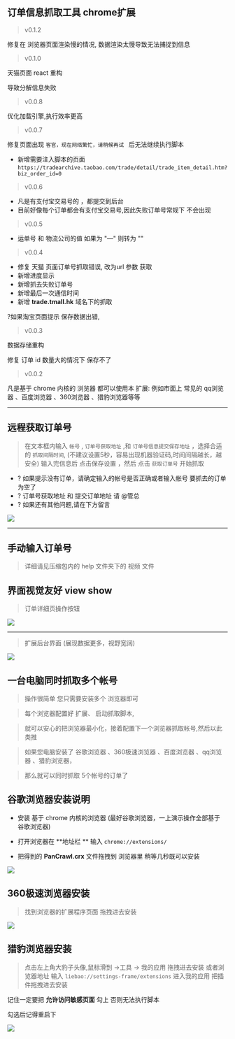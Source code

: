 ## 订单信息抓取工具  chrome扩展


>v0.1.2

修复在 浏览器页面渲染慢的情况, 数据渲染太慢导致无法捕捉到信息



>v0.1.0

天猫页面 react 重构

导致分解信息失败


>v0.0.8

优化加载引擎,执行效率更高


>v0.0.7

修复页面出现 `客官，现在网络繁忙，请稍候再试 ` 后无法继续执行脚本

- 新增需要注入脚本的页面 `https://tradearchive.taobao.com/trade/detail/trade_item_detail.htm?biz_order_id=0`


>v0.0.6

- 凡是有支付宝交易号的 ，都提交到后台
- 目前好像每个订单都会有支付宝交易号,因此失败订单号常规下 不会出现


>v0.0.5

- 运单号 和 物流公司的值 如果为 "—" 则转为 ""



>v0.0.4

- 修复 天猫 页面订单号抓取错误, 改为url 参数 获取
- 新增进度显示
- 新增抓去失败订单号
- 新增最后一次通信时间
- 新增 **trade.tmall.hk** 域名下的抓取


?如果淘宝页面提示 保存数据出错,


>v0.0.3

数据存储重构

修复 订单 id 数量大的情况下 保存不了


>v0.0.2

凡是基于 chrome 内核的 浏览器 都可以使用本 扩展: 例如市面上 常见的  qq浏览器 、百度浏览器 、360浏览器 、猎豹浏览器等等



---

## 远程获取订单号

> 在文本框内输入 `帐号` , `订单号获取地址` ,和 `订单号信息提交保存地址` ，选择合适的 `抓取间隔时间`,
> (不建议设置5秒，容易出现机器验证码,时间间隔越长，越安全)
> 输入完信息后 点击保存设置 ，然后 点击 `获取订单号` 开始抓取

- ? 如果提示没有订单，请确定输入的帐号是否正确或者输入帐号 要抓去的订单为空了
- ? 订单号获取地址 和 提交订单地址 请 @管总
- ? 如果还有其他问题,请在下方留言

![](./help/caozuo.gif)

---

## 手动输入订单号

> 详细请见压缩包内的 help 文件夹下的 视频 文件


## 界面视觉友好 view show


>订单详细页操作按钮

![](./help/po.png)



---



>扩展后台界面 (展现数据更多，视野宽阔)


![](./help/more.png)






## 一台电脑同时抓取多个帐号

> 操作很简单 您只需要安装多个 浏览器即可

> 每个浏览器配置好 扩展、 启动抓取脚本,

> 就可以安心的把浏览器最小化，接着配置下一个浏览器抓取帐号,然后以此类推

> 如果您电脑安装了 谷歌浏览器 、360极速浏览器 、百度浏览器 、qq浏览器 、猎豹浏览器，

> 那么就可以同时抓取 5个帐号的订单了




## 谷歌浏览器安装说明

- 安装 基于 chrome 内核的浏览器 (最好谷歌浏览器，一上演示操作全部基于 谷歌浏览器)

- 打开浏览器在 **地址栏 ** 输入 `chrome://extensions/`

- 把得到的 **PanCrawl.crx** 文件拖拽到 浏览器里 稍等几秒既可以安装


![](./help/PanCrawlHelp.gif)


## 360极速浏览器安装

> 找到浏览器的扩展程序页面 拖拽进去安装

![](./help/360chrome.gif)



## 猎豹浏览器安装

> 点击左上角大豹子头像,鼠标滑到 ->工具 -> 我的应用 拖拽进去安装
> 或者浏览器地址 输入 `liebao://settings-frame/extensions` 进入我的应用 把插件拖拽进去安装

记住一定要把 **允许访问敏感页面** 勾上 否则无法执行脚本 

勾选后记得重启下

![](./help/liebaomin.png)


